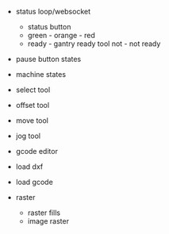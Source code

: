 
- status loop/websocket
  - status button
  - green - orange - red
  - ready - gantry ready tool not - not ready
- pause button states
- machine states

- select tool
- offset tool
- move tool
- jog tool

- gcode editor

- load dxf
- load gcode

- raster
  - raster fills
  - image raster
